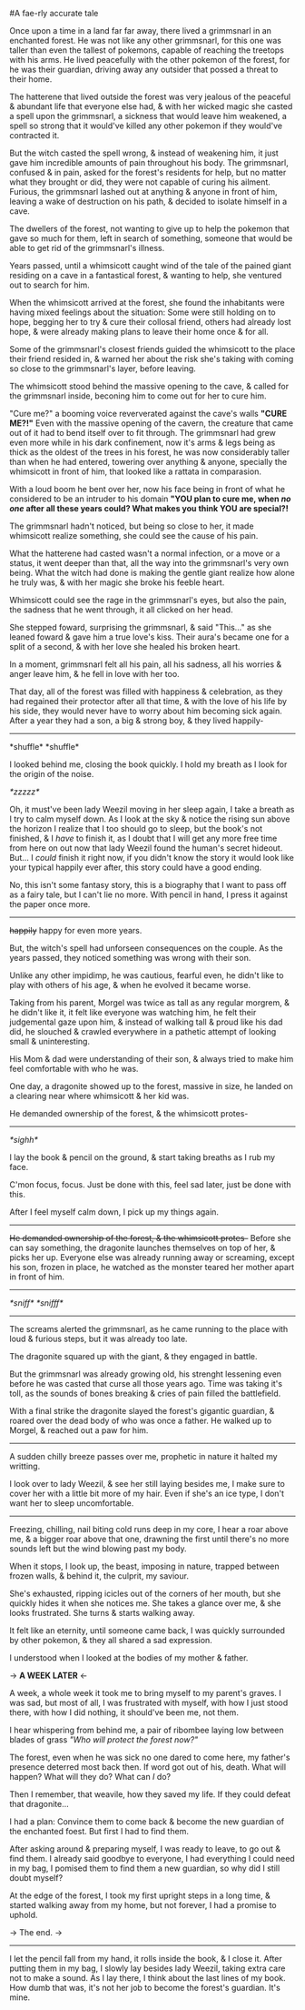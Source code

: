 #A fae-rly accurate tale

 Once upon a time in a land far far away, there lived a grimmsnarl in an enchanted forest. He was not like any other grimmsnarl, for this one was taller than even the tallest of pokemons, capable of reaching the treetops with his arms. He lived peacefully with the other pokemon of the forest, for he was their guardian, driving away any outsider that possed a threat to their home.

 The hatterene that lived outside the forest was very jealous of the peaceful & abundant life that everyone else had, & with her wicked magic she casted a spell upon the grimmsnarl, a sickness that would leave him weakened, a spell so strong that it would've killed any other pokemon if they would've contracted it.

 But the witch casted the spell wrong, & instead of weakening him, it just gave him incredible amounts of pain throughout his body. The grimmsnarl, confused & in pain, asked for the forest's residents for help, but no matter what they brought or did, they were not capable of curing his ailment. Furious, the grimmsnarl lashed out at anything & anyone in front of him, leaving a wake of destruction on his path, & decided to isolate himself in a cave.

 The dwellers of the forest, not wanting to give up to help the pokemon that gave so much for them, left in search of something, someone that would be able to get rid of the grimmsnarl's illness.

 Years passed, until a whimsicott caught wind of the tale of the pained giant residing on a cave in a fantastical forest, & wanting to help, she ventured out to search for him.

 When the whimsicott arrived at the forest, she found the inhabitants were having mixed feelings about the situation: Some were still holding on to hope, begging her to try & cure their collosal friend, others had already lost hope, & were already making plans to leave their home once & for all.

 Some of the grimmsnarl's closest friends guided the whimsicott to the place their friend resided in, & warned her about the risk she's taking with coming so close to the grimmsnarl's layer, before leaving.

 The whimsicott stood behind the massive opening to the cave, & called for the grimmsnarl inside, beconing him to come out for her to cure him.

 "Cure me?" a booming voice reververated against the cave's walls **"CURE ME?!"** Even with the massive opening of the cavern, the creature that came out of it had to bend itself over to fit through. The grimmsnarl had grew even more while in his dark confinement, now it's arms & legs being as thick as the oldest of the trees in his forest, he was now considerably taller than when he had entered, towering over anything & anyone, specially the whimsicott in front of him, that looked like a rattata in comparasion.

 With a loud boom he bent over her, now his face being in front of what he considered to be an intruder to his domain **"YOU plan to cure me, when *no one* after all these years could? What makes you think YOU are special?!**

 The grimmsnarl hadn't noticed, but being so close to her, it made whimsicott realize something, she could see the cause of his pain.

 What the hatterene had casted wasn't a normal infection, or a move or a status, it went deeper than that, all the way into the grimmsnarl's very own being. What the witch had done is making the gentle giant realize how alone he truly was, & with her magic she broke his feeble heart.

 Whimsicott could see the rage in the grimmsnarl's eyes, but also the pain, the sadness that he went through, it all clicked on her head.

 She stepped foward, surprising the grimmsnarl, & said "This..." as she leaned foward & gave him a true love's kiss. Their aura's became one for a split of a second, & with her love she healed his broken heart.

 In a moment, grimmsnarl felt all his pain, all his sadness, all his worries & anger leave him, & he fell in love with her too.

 That day, all of the forest was filled with happiness & celebration, as they had regained their protector after all that time, & with the love of his life by his side, they would never have to worry about him becoming sick again. After a year they had a son, a big & strong boy, & they lived happily-

---

 \*shuffle\* \*shuffle\*

 I looked behind me, closing the book quickly. I hold my breath as I look for the origin of the noise.

*\*zzzzz\**

 Oh, it must've been lady Weezil moving in her sleep again, I take a breath as I try to calm myself down. As I look at the sky & notice the rising sun above the horizon I realize that I too should go to sleep, but the book's not finished, & I *have* to finish it, as I doubt that I will get any more free time from here on out now that lady Weezil found the human's secret hideout.
 But... I *could* finish it right now, if you didn't know the story it would look like your typical happily ever after, this story could have a good ending.

 No, this isn't some fantasy story, this is a biography that I want to pass off as a fairy tale, but I can't lie no more. With pencil in hand, I press it against the paper once more.

---

 ~~happily~~ happy for even more years.

 But, the witch's spell had unforseen consequences on the couple. As the years passed, they noticed something was wrong with their son.

 Unlike any other impidimp, he was cautious, fearful even, he didn't like to play with others of his age, & when he evolved it became worse.

 Taking from his parent, Morgel was twice as tall as any regular morgrem, & he didn't like it, it felt like everyone was watching him, he felt their judgemental gaze upon him, & instead of walking tall & proud like his dad did, he slouched & crawled everywhere in a pathetic attempt of looking small & uninteresting.

 His Mom & dad were understanding of their son, & always tried to make him feel comfortable with who he was.

 One day, a dragonite showed up to the forest, massive in size, he landed on a clearing near where whimsicott & her kid was.

 He demanded ownership of the forest, & the whimsicott protes-

---

 *\*sighh\**

 I lay the book & pencil on the ground, & start taking breaths as I rub my face.

 C'mon focus, focus. Just be done with this, feel sad later, just be done with this.

 After I feel myself calm down, I pick up my things again.

---

 ~~He demanded ownership of the forest, & the whimsicott protes-~~ Before she can say something, the dragonite launches themselves on top of her, & picks her up. Everyone else was already running away or screaming, except his son, frozen in place, he watched as the monster teared her mother apart in front of him.

---

*\*sniff\* \*snifff\**

---

 The screams alerted the grimmsnarl, as he came running to the place with loud & furious steps, but it was already too late.

 The dragonite squared up with the giant, & they engaged in battle.

 But the grimmsnarl was already growing old, his strenght lessening even before he was casted that curse all those years ago. Time was taking it's toll, as the sounds of bones breaking & cries of pain filled the battlefield.

 With a final strike the dragonite slayed the forest's gigantic guardian, & roared over the dead body of who was once a father. He walked up to Morgel, & reached out a paw for him.

---

 A sudden chilly breeze passes over me, prophetic in nature it halted my writting.

 I look over to lady Weezil, & see her still laying besides me, I make sure to cover her with a little bit more of my hair. Even if she's an ice type, I don't want her to sleep uncomfortable.

---

 Freezing, chilling, nail biting cold runs deep in my core, I hear a roar above me, & a bigger roar above that one, drawning the first until there's no more sounds left but the wind blowing past my body.

 When it stops, I look up, the beast, imposing in nature, trapped between frozen walls, & behind it, the culprit, my saviour.

 She's exhausted, ripping icicles out of the corners of her mouth, but she quickly hides it when she notices me. She takes a glance over me, & she looks frustrated. She turns & starts walking away.

 It felt like an eternity, until someone came back, I was quickly surrounded by other pokemon, & they all shared a sad expression.

 I understood when I looked at the bodies of my mother & father.

-> **A WEEK LATER** <-

 A week, a whole week it took me to bring myself to my parent's graves. I was sad, but most of all, I was frustrated with myself, with how I just stood there, with how I did nothing, it should've been me, not them.

 I hear whispering from behind me, a pair of ribombee laying low between blades of grass *"Who will protect the forest now?"*

 The forest, even when he was sick no one dared to come here, my father's presence deterred most back then. If word got out of his, death.
 What will happen? What will they do? What can *I* do?

 Then I remember, that weavile, how they saved my life. If they could defeat that dragonite...

 I had a plan: Convince them to come back & become the new guardian of the enchanted foest. But first I had to find them.

 After asking around & preparing myself, I was ready to leave, to go out & find them. I already said goodbye to everyone, I had everything I could need in my bag, I pomised them to find them a new guardian, so why did I still doubt myself?

 At the edge of the forest, I took my first upright steps in a long time, & started walking away from my home, but not forever, I had a promise to uphold.

-> The end. ->

---

 I let the pencil fall from my hand, it rolls inside the book, & I close it. After putting them in my bag, I slowly lay besides lady Weezil, taking extra care not to make a sound. As I lay there, I think about the last lines of my book.
 How dumb that was, it's not her job to become the forest's guardian.
 It's mine.